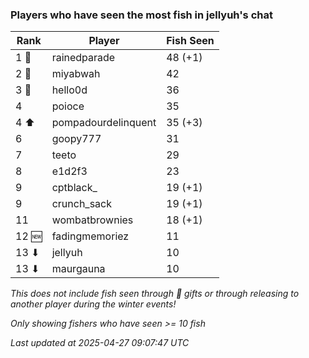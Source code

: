 ### Players who have seen the most fish in jellyuh's chat
| Rank | Player | Fish Seen |
|------|--------|-----------|
| 1 🥇  | rainedparade  | 48 (+1) |
| 2 🥈  | miyabwah  | 42 |
| 3 🥉  | hello0d  | 36 |
| 4  | poioce  | 35 |
| 4 ⬆ | pompadourdelinquent  | 35 (+3) |
| 6  | goopy777  | 31 |
| 7  | teeto  | 29 |
| 8  | e1d2f3  | 23 |
| 9  | cptblack_  | 19 (+1) |
| 9  | crunch_sack  | 19 (+1) |
| 11  | wombatbrownies  | 18 (+1) |
| 12 🆕 | fadingmemoriez  | 11 |
| 13 ⬇ | jellyuh  | 10 |
| 13 ⬇ | maurgauna  | 10 |

_This does not include fish seen through 🎁 gifts or through releasing to another player during the winter events!_

_Only showing fishers who have seen >= 10 fish_

_Last updated at 2025-04-27 09:07:47 UTC_